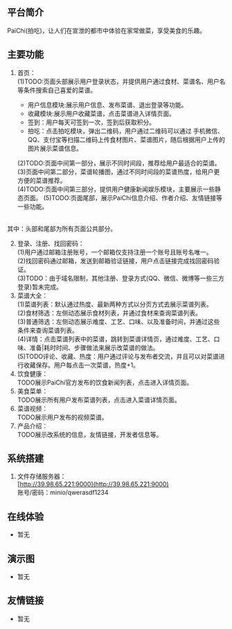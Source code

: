 ## 平台简介

PaiChi(拍吃)，让人们在宣泄的都市中体验在家常做菜，享受美食的乐趣。

## 主要功能

1.  首页：<br>
    (1)TODO:页面头部展示用户登录状态，并提供用户通过食材、菜谱名、用户名等条件搜索自己喜爱的菜谱。<br>
    * 用户信息模块:展示用户信息、发布菜谱、退出登录等功能。<br>
    * 收藏模块:展示用户收藏菜谱，点击菜谱进入详情页面。<br>
    * 签到：用户每天可签到一次，签到后获取积分。<br>
    * 拍吃：点击拍吃模块，弹出二维码，用户通过二维码可以通过
    手机微信、QQ、支付宝等扫描二维码上传食材图片、菜谱图片，随后根据用户上传的图片展示菜谱信息。<br>
    
    (2)TODO:页面中间第一部分，展示不同时间段，推荐给用户最适合的菜谱。<br>
    (3)页面中间第二部分，菜谱轮播图，通过不同时间段的菜谱热度，给用户更方便的菜谱推荐。<br>
    (4)TODO:页面中间第三部分，提供用户健康新闻娱乐模块，主要展示一些静态页面。
    (5)TODO:页面尾部，展示PaiChi信息介绍、作者介绍、友情链接等一些功能。
<br>
其中：头部和尾部为所有页面公共部分。

2.  登录、注册、找回密码：<br>
    (1)用户通过邮箱注册账号，一个邮箱仅支持注册一个账号且账号名唯一。<br>
    (2)找回密码通过邮箱，发送到邮箱验证链接，用户点击链接完成找回密码验证。<br>
    (3)TODO：由于域名限制，其他注册、登录方式(QQ、微信、微博等一些三方登录)暂未完成。<br>
3.  菜谱大全：<br>
    (1)菜谱列表：默认通过热度、最新两种方式以分页方式去展示菜谱列表。<br>
    (2)食材筛选：左侧动态展示食材列表，并通过食材来查询菜谱列表。<br>
    (3)普通筛选：左侧动态展示难度、工艺、口味、以及准备时间，并通过这些条件来查询菜谱列表。<br>
    (4)详情：点击菜谱列表中的菜谱，跳转到菜谱详情页，通过难度、工艺、口味、准备|耗时时间、步骤做法来展示改菜谱的做法。<br>
    (5)TODO评论、收藏、热度：用户通过评论与发布者交流，并且可以对菜谱进行收藏保存。用户每点击一次菜谱，热度+1。<br>
4.  饮食健康：<br>
  TODO展示PaiChi官方发布的饮食新闻列表，点击进入详情页面。
5.  美食菜单：<br>
  TODO展示所有用户发布菜谱列表，点击进入菜谱详情页面。<br>
6.  菜谱视频：<br>
  TODO展示用户发布的视频菜谱。<br>
7.  产品介绍：<br>
  TODO展示改系统的信息，友情链接，开发者信息等。<br>
  
## 系统搭建
1.  文件存储服务器：<br>
    [http://39.98.65.221:9000](http://39.98.65.221:9000) <br>
    账号/密码：minio/qwerasdf1234

## 在线体验

- 暂无

## 演示图

- 暂无

## 友情链接

- 暂无